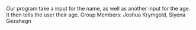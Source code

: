 Our program take a input for the name, as well as another input for the age. It then tells the user their age.
Group Members: Joshua Krymgold, Siyena Gezahegn